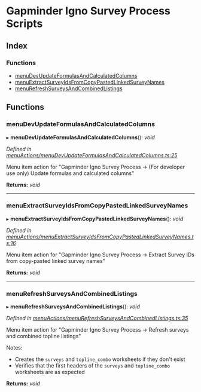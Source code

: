 
# Gapminder Igno Survey Process Scripts

## Index

### Functions

* [menuDevUpdateFormulasAndCalculatedColumns](README.md#menudevupdateformulasandcalculatedcolumns)
* [menuExtractSurveyIdsFromCopyPastedLinkedSurveyNames](README.md#menuextractsurveyidsfromcopypastedlinkedsurveynames)
* [menuRefreshSurveysAndCombinedListings](README.md#menurefreshsurveysandcombinedlistings)

## Functions

###  menuDevUpdateFormulasAndCalculatedColumns

▸ **menuDevUpdateFormulasAndCalculatedColumns**(): *void*

*Defined in [menuActions/menuDevUpdateFormulasAndCalculatedColumns.ts:25](https://github.com/Gapminder/gapminder-igno-survey-process-scripts/blob/v0.3.0/src/menuActions/menuDevUpdateFormulasAndCalculatedColumns.ts#L25)*

Menu item action for "Gapminder Igno Survey Process -> (For developer use only) Update formulas and calculated columns"

**Returns:** *void*

___

###  menuExtractSurveyIdsFromCopyPastedLinkedSurveyNames

▸ **menuExtractSurveyIdsFromCopyPastedLinkedSurveyNames**(): *void*

*Defined in [menuActions/menuExtractSurveyIdsFromCopyPastedLinkedSurveyNames.ts:16](https://github.com/Gapminder/gapminder-igno-survey-process-scripts/blob/v0.3.0/src/menuActions/menuExtractSurveyIdsFromCopyPastedLinkedSurveyNames.ts#L16)*

Menu item action for "Gapminder Igno Survey Process -> Extract Survey IDs from copy-pasted linked survey names"

**Returns:** *void*

___

###  menuRefreshSurveysAndCombinedListings

▸ **menuRefreshSurveysAndCombinedListings**(): *void*

*Defined in [menuActions/menuRefreshSurveysAndCombinedListings.ts:35](https://github.com/Gapminder/gapminder-igno-survey-process-scripts/blob/v0.3.0/src/menuActions/menuRefreshSurveysAndCombinedListings.ts#L35)*

Menu item action for "Gapminder Igno Survey Process -> Refresh surveys and combined topline listings"

Notes:
- Creates the `surveys` and `topline_combo` worksheets if they don't exist
- Verifies that the first headers of the `surveys` and `topline_combo` worksheets are as expected

**Returns:** *void*
